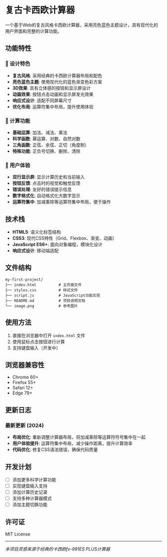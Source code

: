 # 复古卡西欧计算器

一个基于Web的复古风格卡西欧计算器，采用亮色蓝色主题设计，具有现代化的用户界面和完整的计算功能。

## 功能特性

### 🎨 设计特色
- **复古风格**: 采用经典的卡西欧计算器布局和配色
- **亮色蓝色主题**: 使用现代化的蓝色渐变色彩方案
- **3D效果**: 具有立体感的按钮和显示屏设计
- **动画效果**: 按钮点击动画和显示屏发光效果
- **响应式设计**: 适配不同屏幕尺寸
- **优化布局**: 运算符集中布局，提升使用体验

### 🧮 计算功能
- **基础运算**: 加法、减法、乘法
- **科学函数**: 幂运算、对数、自然对数
- **三角函数**: 正弦、余弦、正切（角度制）
- **特殊功能**: 正负号切换、删除、清除

### 🎯 用户体验
- **双行显示屏**: 显示计算历史和当前输入
- **按钮反馈**: 点击时的视觉和触觉反馈
- **错误处理**: 友好的错误提示信息
- **数字格式化**: 自动格式化大数字显示
- **运算符集中**: 加减乘除等运算符集中布局，便于操作

## 技术栈

- **HTML5**: 语义化标签结构
- **CSS3**: 现代CSS特性（Grid、Flexbox、渐变、动画）
- **JavaScript ES6+**: 面向对象编程，模块化设计
- **响应式设计**: 移动端适配

## 文件结构

```
my-first-project/
├── index.html          # 主页面文件
├── styles.css          # 样式文件
├── script.js           # JavaScript功能实现
├── README.md           # 项目说明文档
└── image.png           # 参考图片
```

## 使用方法

1. 直接在浏览器中打开 `index.html` 文件
2. 使用鼠标点击按钮进行计算
3. 支持键盘输入（开发中）

## 浏览器兼容性

- Chrome 60+
- Firefox 55+
- Safari 12+
- Edge 79+

## 更新日志

### 最新更新 (2024)
- **布局优化**: 重新调整计算器布局，将加减乘除等运算符符号集中在一起
- **用户体验提升**: 运算符集中布局，减少操作距离，提升计算效率
- **代码优化**: 修复CSS语法错误，确保代码质量

## 开发计划

- [ ] 添加更多科学计算功能
- [ ] 实现键盘输入支持
- [ ] 添加计算历史记录
- [ ] 支持多种计算器模式
- [ ] 添加主题切换功能

## 许可证

MIT License

---

*本项目灵感来源于经典的卡西欧fx-991ES PLUS计算器*
